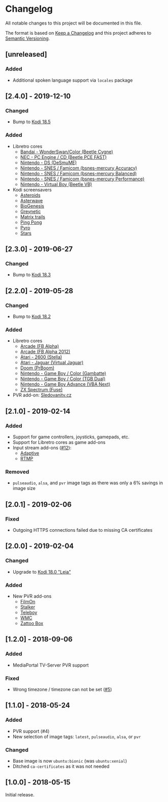 # Changelog
All notable changes to this project will be documented in this file.

The format is based on [Keep a Changelog](http://keepachangelog.com/en/1.0.0/)
and this project adheres to [Semantic Versioning](http://semver.org/spec/v2.0.0.html).

## [unreleased]

### Added

* Additional spoken language support via `locales` package

## [2.4.0] - 2019-12-10

### Changed

* Bump to [Kodi 18.5](https://kodi.tv/article/kodi-leia-185-release)

### Added

* Libretro cores
  * [Bandai - WonderSwan/Color (Beetle Cygne)](http://docs.libretro.com/library/beetle_cygne/)
  * [NEC - PC Engine / CD (Beetle PCE FAST)](http://docs.libretro.com/library/beetle_pce_fast/)
  * [Nintendo - DS (DeSmuME)](http://docs.libretro.com/library/desmume/)
  * [Nintendo - SNES / Famicom (bsnes-mercury Accuracy)](http://docs.libretro.com/library/bsnes_mercury_accuracy/)
  * [Nintendo - SNES / Famicom (bsnes-mercury Balanced)](http://docs.libretro.com/library/bsnes_mercury_balanced/)
  * [Nintendo - SNES / Famicom (bsnes-mercury Performance)](http://docs.libretro.com/library/bsnes_mercury_performance/)
  * [Nintendo - Virtual Boy (Beetle VB)](http://docs.libretro.com/library/beetle_vb/)
* Kodi screensavers
  * [Asteroids](https://kodi.tv/addon/screensaver/asteroids)
  * [Asterwave](https://kodi.tv/addon/screensaver/asterwave)
  * [BioGenesis](https://kodi.tv/addon/screensaver/biogenesis)
  * [Greynetic](https://kodi.tv/addon/screensaver/greynetic)
  * [Matrix trails](https://kodi.tv/addon/screensaver/matrix-trails)
  * [Ping Pong](https://kodi.wiki/view/Add-on:Ping_Pong)
  * [Pyro](https://kodi.tv/addon/screensaver/pyro)
  * [Stars](https://kodi.tv/addon/screensaver/stars)

## [2.3.0] - 2019-06-27

### Changed

* Bump to [Kodi 18.3](https://kodi.tv/article/kodi-leia-183-release)

## [2.2.0] - 2019-05-28

### Changed

* Bump to [Kodi 18.2](https://kodi.tv/article/kodi-leia-182-release)

### Added

* Libretro cores
  * [Arcade (FB Alpha)](https://docs.libretro.com/library/fb_alpha/)
  * [Arcade (FB Alpha 2012)](https://docs.libretro.com/library/fb_alpha_2012/)
  * [Atari - 2600 (Stella)](http://docs.libretro.com/library/stella/)
  * [Atari - Jaguar (Virtual Jaguar)](http://docs.libretro.com/library/virtual_jaguar/)
  * [Doom (PrBoom)](http://docs.libretro.com/library/prboom/)
  * [Nintendo - Game Boy / Color (Gambatte)](http://docs.libretro.com/library/gambatte/)
  * [Nintendo - Game Boy / Color (TGB Dual)](http://docs.libretro.com/library/tgb_dual/)
  * [Nintendo - Game Boy Advance (VBA Next)](http://docs.libretro.com/library/vba_next/)
  * [ZX Spectrum (Fuse)](http://docs.libretro.com/library/fuse/)
* PVR add-on: [Sledovanitv.cz](https://kodi.wiki/view/Add-on:Sledovanitv.cz_PVR_Client)

## [2.1.0] - 2019-02-14

### Added

* Support for game controllers, joysticks, gamepads, etc.
* Support for Libretro cores as game add-ons
* Input stream add-ons ([#12](https://github.com/ehough/docker-kodi/pull/12)):
  * [Adaptive](https://github.com/peak3d/inputstream.adaptive)
  * [RTMP](https://github.com/xbmc/inputstream.rtmp)

### Removed

* `pulseaudio`, `alsa`, and `pvr` image tags as there was only a 6% savings in image size

## [2.0.1] - 2019-02-06

### Fixed

* Outgoing HTTPS connections failed due to missing CA certificates

## [2.0.0] - 2019-02-04

### Changed

* Upgrade to [Kodi 18.0 "Leia"](https://kodi.tv/article/kodi-180)

### Added

* New PVR add-ons
  * [FilmOn](https://kodi.wiki/view/PVR/Backend/FilmOn)
  * [Stalker](https://kodi.wiki/view/Add-on:Stalker_Client)
  * [Teleboy](https://kodi.wiki/view/Add-on:Teleboy_PVR_Client)
  * [WMC](https://kodi.wiki/view/Add-on:PVR_WMC_Client)
  * [Zattoo Box](https://kodi.wiki/view/Add-on:Zattoo_Box)
  

## [1.2.0] - 2018-09-06

### Added

* MediaPortal TV-Server PVR support

### Fixed

* Wrong timezone / timezone can not be set ([#5](https://github.com/ehough/docker-kodi/issues/5))

## [1.1.0] - 2018-05-24

### Added

* PVR support (#4)
* New selection of image tags: `latest`, `pulseaudio`, `alsa`, or `pvr`

### Changed

* Base image is now `ubuntu:bionic` (was `ubuntu:xenial`)
* Ditched `ca-certificates` as it was not needed

## [1.0.0] - 2018-05-15
Initial release.
